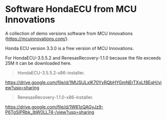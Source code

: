 # Software HondaECU from MCU Innovations
A collection of demo versions software from MCU Innovations (https://mcuinnovations.com/).

Honda ECU version 3.3.0 is a free version of MCU Innovations.

For HondaECU-3.5.5.2 and RenesasRecovery-1.1.0 because the file exceeds 25M it can be downloaded here.

> HondaECU-3.5.5.2-x86-installer.

https://drive.google.com/file/d/1MUSlJLxlK70YyRQbHYGmNErTXxLf8EqH/view?usp=sharing

> RenesasRecovery-1.1.0-x86-installer.

https://drive.google.com/file/d/1W61zQAGyJz9-P6TgSIPRbk_IbW0LL74-/view?usp=sharing
